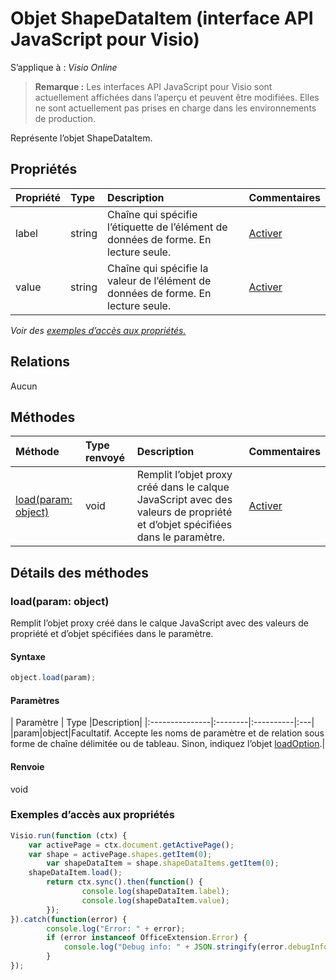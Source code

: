# <a name="shapedataitem-object-javascript-api-for-visio"></a>Objet ShapeDataItem (interface API JavaScript pour Visio)

S’applique à : _Visio Online_
>**Remarque :** Les interfaces API JavaScript pour Visio sont actuellement affichées dans l’aperçu et peuvent être modifiées. Elles ne sont actuellement pas prises en charge dans les environnements de production.

Représente l’objet ShapeDataItem.

## <a name="properties"></a>Propriétés

| Propriété       | Type    |Description| Commentaires|
|:---------------|:--------|:----------|:---|
|label|string|Chaîne qui spécifie l’étiquette de l’élément de données de forme. En lecture seule.|[Activer](https://github.com/OfficeDev/office-js-docs/issues/new?title=Visio-shapeDataItem-label)|
|value|string|Chaîne qui spécifie la valeur de l’élément de données de forme. En lecture seule.|[Activer](https://github.com/OfficeDev/office-js-docs/issues/new?title=Visio-shapeDataItem-value)|

_Voir des [exemples d’accès aux propriétés.](#property-access-examples)_

## <a name="relationships"></a>Relations
Aucun


## <a name="methods"></a>Méthodes

| Méthode           | Type renvoyé    |Description| Commentaires|
|:---------------|:--------|:----------|:---|
|[load(param: object)](#loadparam-object)|void|Remplit l’objet proxy créé dans le calque JavaScript avec des valeurs de propriété et d’objet spécifiées dans le paramètre.|[Activer](https://github.com/OfficeDev/office-js-docs/issues/new?title=Visio-shapeDataItem-load)|

## <a name="method-details"></a>Détails des méthodes


### <a name="loadparam-object"></a>load(param: object)
Remplit l’objet proxy créé dans le calque JavaScript avec des valeurs de propriété et d’objet spécifiées dans le paramètre.

#### <a name="syntax"></a>Syntaxe
```js
object.load(param);
```

#### <a name="parameters"></a>Paramètres
| Paramètre       | Type    |Description|
|:---------------|:--------|:----------|:---|
|param|object|Facultatif. Accepte les noms de paramètre et de relation sous forme de chaîne délimitée ou de tableau. Sinon, indiquez l’objet [loadOption](loadoption.md).|

#### <a name="returns"></a>Renvoie
void
### <a name="property-access-examples"></a>Exemples d’accès aux propriétés
```js
Visio.run(function (ctx) { 
    var activePage = ctx.document.getActivePage();
    var shape = activePage.shapes.getItem(0);
        var shapeDataItem = shape.shapeDataItems.getItem(0);
    shapeDataItem.load();
        return ctx.sync().then(function() {
                console.log(shapeDataItem.label);
                console.log(shapeDataItem.value);
        });
}).catch(function(error) {
        console.log("Error: " + error);
        if (error instanceof OfficeExtension.Error) {
            console.log("Debug info: " + JSON.stringify(error.debugInfo));
        }
});
```
